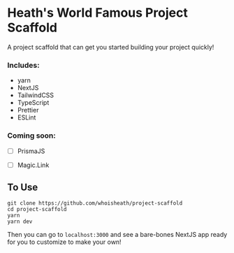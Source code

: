 # Heath's World Famous Project Scaffold

A project scaffold that can get you started building your project quickly!

### Includes:

- yarn
- NextJS
- TailwindCSS
- TypeScript
- Prettier
- ESLint

### Coming soon:

- [ ] PrismaJS
- [ ] Magic.Link


## To Use

```
git clone https://github.com/whoisheath/project-scaffold
cd project-scaffold
yarn
yarn dev
```

Then you can go to `localhost:3000` and see a bare-bones NextJS app ready for you to customize to make your own!

